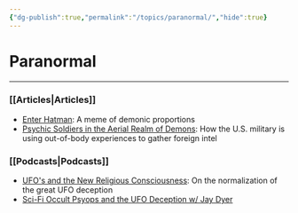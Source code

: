 ```yaml
---
{"dg-publish":true,"permalink":"/topics/paranormal/","hide":true}
---
```



# Paranormal
---
### [[Articles\|Articles]]

- [Enter Hatman](https://thereversion.co/p/enter-hatman): A meme of demonic proportions
- [Psychic Soldiers in the Aerial Realm of Demons](https://thereversion.co/p/psychic-soldiers-in-the-aerial-realm): How the U.S. military is using out-of-body experiences to gather foreign intel

### [[Podcasts\|Podcasts]]

- [UFO's and the New Religious Consciousness](https://thereversion.co/p/ufos-and-the-new-religious-consciousness): On the normalization of the great UFO deception
- [Sci-Fi Occult Psyops and the UFO Deception w/ Jay Dyer](https://thereversion.co/p/sci-fi-occult-psyops-and-the-ufo)